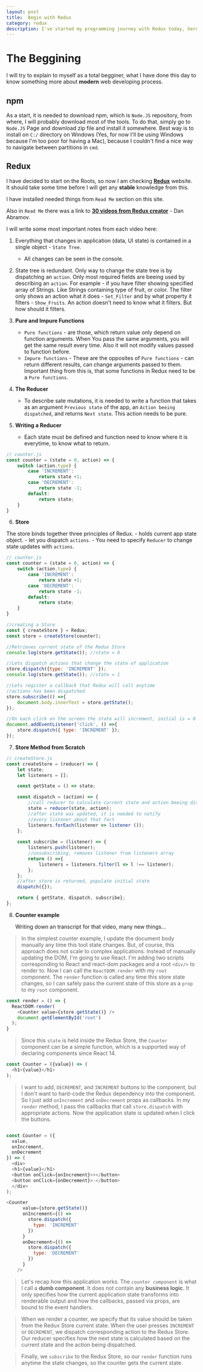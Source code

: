 ```yaml
---
layout: post
title:  Begin with Redux
category: redux 
description: I've started my programming journey with Redux today, here is my notebook.
---
```


# The Beggining

I will try to explain to myself as a total begginer, what I have done this day to know something more about **modern** web developing process.

## npm

As a start, it is needed to download npm, which is `Node.JS` repository, from where, I will probably download most of the tools.
To do that, simply go to `Node.JS` Page and download zip file and install it somewhere. Best way is to install on `C:/` directory on Windows
(Yes, for now I'll be using Windows because I'm too poor for having a Mac), because I couldn't find a nice way to navigate between partitions
in `cmd`. 

## Redux

I have decided to start on the Roots, so now I am checking **[Redux](http://redux.js.org/)** website. It should take some time before I will get any 
**stable** knowledge from this. 

I have installed needed things from `Read Me` section on this site.  

Also in `Read Me` there was a link to **[30 videos from Redux creator](https://egghead.io/lessons/javascript-redux-the-single-immutable-state-tree?course=getting-started-with-redux)** - Dan Abramov.

I will write some most important notes from each video here:

1.  Everything that changes in application (data, UI state) is contained in a single object - `State Tree`.
    - All changes can be seen in the console.

2.  State tree is redundant. Only way to change the state tree is by dispatching an `action`.
    Only most required fields are beeing used by describing an `action`.
    For example - if you have filter showing specified array of Strings. Like Strings containing type of fruit, or color.
    The filter only shows an action what it does - `Set_Filter` and by what property it filters - `Show_Fruits`.
    An action doesn't need to know what it filters. But how should it filters.

3. **Pure and Impure Functions** 
    - `Pure functions` - are those, which return value only depend on function arguments. When You pass the same arguments, you will get the same result every time. Also it will not modify values passed to function before.
    - `Impure functions` - These are the opposites of `Pure functions` - can return different results, can change arguments passed to them.
    Important thing from this is, that some functions in Redux need to be a `Pure functions`.

4. **The Reducer**
    - To describe sate mutations, it is needed to write a function that takes as an argument `Previous state` of the app, an `Action beeing dispatched`, and returns `Next state`. This action needs to be pure.

5. **Writing a Reducer**
    - Each state must be defined and function need to know where it is everytime, to know what to return.

```javascript
// counter.js
const counter = (state = 0, action) => {
    switch (action.type) {
        case 'INCREMENT':
            return state +1;
        case 'DECREMENT':
            return state -1;
        default:
            return state;
    }
}
```

6. **Store**

The store binds together three principles of Redux.
    - holds current app state object.
    - let you dispatch `actions`.
    - You need to specify `Reducer` to change state updates with `actions`.

```javascript
// counter.js
const counter = (state = 0, action) => {
    switch (action.type) {
        case 'INCREMENT':
            return state +1;
        case 'DECREMENT':
            return state -1;
        default:
            return state;
    }
}

//creating a Store 
const { createStore } = Redux;
const store = createStore(counter);

//Retrieves current state of the Redux Store
console.log(store.getState()); //state = 0

//Lets dispatch actions that change the state of application
store.dispatch({type: 'INCREMENT' });
console.log(store.getState()); //state = 1

//Lets register a callback that Redux will call anytime
//actions has been dispatched
store.subscribe(() =>{
    document.body.innerText = store.getState();
});

//On each click on the screen the state will increment, initial is = 0
document.addEventListener('click', () =>{
    store.dispatch({ type: 'INCREMENT' });
});

```


7. **Store Method from Scratch**

```javascript
// createStore.js
const createStore = (reducer) => {
    let state;
    let listeners = [];

    const getState = () => state;

    const dispatch = (action) => {
        //call reducer to calculate current state and action beeing dispatched
        state = reducer(state, action);
        //after state was updated, it is needed to notify 
        //every listener about that fact
        listeners.forEach(listener => listener ());
    };
    
    const subscribe = (listener) => {
        listeners.push(listener);
        //unsubscribing, removes listener from listeners array
        return () =>{
            listeners = listeners.filter(l => l !== listener);
        };
    };
    //after store is returned, populate initial state
    dispatch({});

    return { getState, dispatch, subscribe};
};
```

8. **Counter example**

    Writing down an transcript for that video, many new things...

> In the simplest counter example, I update the document body manually any time this tool state changes. But, of course, this approach does not scale to complex applications. Instead of manually updating the DOM, I'm going to use React.
I'm adding two scripts corresponding to React and react-dom packages and a root `<div/>` to render to. Now I can call the `ReactDOM.render` with my `root` component. The `render` function is called any time this store state changes, so I can safely pass the current state of this store as a `prop` to my `root` component.

```javascript
const render = () => {
  ReactDOM.render(
    <Counter value={store.getState()} />
    document.getElementById('root')
  );
}
```

>Since this `state` is held inside the Redux Store, the `Counter` component can be a simple function, which is a supported way of declaring components since React 14.

```javascript
const Counter = ({value}) => (
  <h1>{value}</h1>
);
```

>I want to add, `DECREMENT`, and `INCREMENT` buttons to the component, but I don't want to hard-code the Redux dependency into the component. So I just add `onIncrement` and `onDecrement` props as callbacks. In my `render` method, I pass the callbacks that call `store.dispatch` with appropriate actions. Now the application state is updated when I click the buttons.

```javascript

const Counter = ({
  value,
  onIncrement,
  onDecrement
}) => (
  <div>
  <h1>{value}</h1>
  <button onClick={onIncrement}>+</button>
  <button onClick={onDecrement}>-</button>
  </div>
);

<Counter
      value={store.getState()}
      onIncrement={() =>
        store.dispatch({
          type: 'INCREMENT'           
        })            
      }
      onDecrement={() =>
        store.dispatch({
          type: 'DECREMENT'           
        })            
      }
    />
```

>Let's recap how this application works. The `counter component` is what I call a **dumb component**. It does not contain any **business logic**. It only specifies how the current application state transforms into renderable output and how the callbacks, passed via props, are bound to the event handlers.

>When we render a counter, we specify that its value should be taken from the Redux Store current state. When the user presses `INCREMENT` or `DECREMENT`, we dispatch corresponding action to the Redux Store. Our reducer specifies how the next state is calculated based on the current state and the action being dispatched.

>Finally, we `subscribe` to the Redux Store, so our `render` function runs anytime the state changes, so the counter gets the current state.

